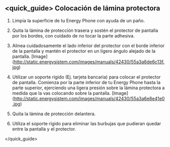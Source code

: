 ## <quick_guide> Colocación de lámina protectora

1. Limpia la superficie de tu Energy Phone con ayuda de un paño.

2. Quita la lámina de protección trasera y sostén el protector de pantalla por los bordes, con cuidado de no tocar la parte adhesiva.
3. Alinea cuidadosamente el lado inferior del protector con el borde inferior de la pantalla y mantén el protector en un ligero ángulo alejado de la pantalla.
[Image] (http://static.energysistem.com/images/manuals/42430/55a3a6de6c13f.jpg)
4. Utilizar un soporte rígido (Ej. tarjeta bancaria) para colocar el protector de pantalla. Comienza por la parte inferior de tu Energy Phone hasta la parte superior, ejerciendo una ligera presión sobre la lámina protectora a medida que la vas colocando sobre la
pantalla.
[Image] (http://static.energysistem.com/images/manuals/42430/55a3a6e8e41e0.jpg)
5. Quita la lámina de protección delantera.
6. Utiliza el soporte rígido para eliminar las burbujas que pudieran quedar entre la pantalla y el protector.

</quick_guide>
